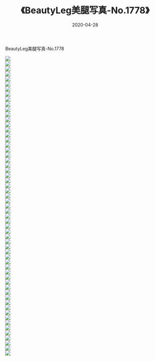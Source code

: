 ﻿---
layout: post
title:  《BeautyLeg美腿写真-No.1778》
date:   2020-04-28
img: http://img.660000.xyz/Sharelink/网络美图/2020/BeautyLeg美腿写真-No.1778/000.jpg
categories: [美女, 清纯, 唯美]
---

BeautyLeg美腿写真-No.1778

  ![](http://img.660000.xyz/Sharelink/网络美图/2020/BeautyLeg美腿写真-No.1778/001.jpg) <br> ![](http://img.660000.xyz/Sharelink/网络美图/2020/BeautyLeg美腿写真-No.1778/002.jpg) <br> ![](http://img.660000.xyz/Sharelink/网络美图/2020/BeautyLeg美腿写真-No.1778/003.jpg) <br> ![](http://img.660000.xyz/Sharelink/网络美图/2020/BeautyLeg美腿写真-No.1778/004.jpg) <br> ![](http://img.660000.xyz/Sharelink/网络美图/2020/BeautyLeg美腿写真-No.1778/005.jpg) <br> ![](http://img.660000.xyz/Sharelink/网络美图/2020/BeautyLeg美腿写真-No.1778/006.jpg) <br> ![](http://img.660000.xyz/Sharelink/网络美图/2020/BeautyLeg美腿写真-No.1778/007.jpg) <br> ![](http://img.660000.xyz/Sharelink/网络美图/2020/BeautyLeg美腿写真-No.1778/008.jpg) <br> ![](http://img.660000.xyz/Sharelink/网络美图/2020/BeautyLeg美腿写真-No.1778/009.jpg) <br> ![](http://img.660000.xyz/Sharelink/网络美图/2020/BeautyLeg美腿写真-No.1778/010.jpg) <br> ![](http://img.660000.xyz/Sharelink/网络美图/2020/BeautyLeg美腿写真-No.1778/011.jpg) <br> ![](http://img.660000.xyz/Sharelink/网络美图/2020/BeautyLeg美腿写真-No.1778/012.jpg) <br> ![](http://img.660000.xyz/Sharelink/网络美图/2020/BeautyLeg美腿写真-No.1778/013.jpg) <br> ![](http://img.660000.xyz/Sharelink/网络美图/2020/BeautyLeg美腿写真-No.1778/014.jpg) <br> ![](http://img.660000.xyz/Sharelink/网络美图/2020/BeautyLeg美腿写真-No.1778/015.jpg) <br> ![](http://img.660000.xyz/Sharelink/网络美图/2020/BeautyLeg美腿写真-No.1778/016.jpg) <br> ![](http://img.660000.xyz/Sharelink/网络美图/2020/BeautyLeg美腿写真-No.1778/017.jpg) <br> ![](http://img.660000.xyz/Sharelink/网络美图/2020/BeautyLeg美腿写真-No.1778/018.jpg) <br> ![](http://img.660000.xyz/Sharelink/网络美图/2020/BeautyLeg美腿写真-No.1778/019.jpg) <br> ![](http://img.660000.xyz/Sharelink/网络美图/2020/BeautyLeg美腿写真-No.1778/020.jpg) <br> ![](http://img.660000.xyz/Sharelink/网络美图/2020/BeautyLeg美腿写真-No.1778/021.jpg) <br> ![](http://img.660000.xyz/Sharelink/网络美图/2020/BeautyLeg美腿写真-No.1778/022.jpg) <br> ![](http://img.660000.xyz/Sharelink/网络美图/2020/BeautyLeg美腿写真-No.1778/023.jpg) <br> ![](http://img.660000.xyz/Sharelink/网络美图/2020/BeautyLeg美腿写真-No.1778/024.jpg) <br> ![](http://img.660000.xyz/Sharelink/网络美图/2020/BeautyLeg美腿写真-No.1778/025.jpg) <br> ![](http://img.660000.xyz/Sharelink/网络美图/2020/BeautyLeg美腿写真-No.1778/026.jpg) <br> ![](http://img.660000.xyz/Sharelink/网络美图/2020/BeautyLeg美腿写真-No.1778/027.jpg) <br> ![](http://img.660000.xyz/Sharelink/网络美图/2020/BeautyLeg美腿写真-No.1778/028.jpg) <br> ![](http://img.660000.xyz/Sharelink/网络美图/2020/BeautyLeg美腿写真-No.1778/029.jpg) <br> ![](http://img.660000.xyz/Sharelink/网络美图/2020/BeautyLeg美腿写真-No.1778/030.jpg) <br> ![](http://img.660000.xyz/Sharelink/网络美图/2020/BeautyLeg美腿写真-No.1778/031.jpg) <br> ![](http://img.660000.xyz/Sharelink/网络美图/2020/BeautyLeg美腿写真-No.1778/032.jpg) <br> ![](http://img.660000.xyz/Sharelink/网络美图/2020/BeautyLeg美腿写真-No.1778/033.jpg) <br> ![](http://img.660000.xyz/Sharelink/网络美图/2020/BeautyLeg美腿写真-No.1778/034.jpg) <br> ![](http://img.660000.xyz/Sharelink/网络美图/2020/BeautyLeg美腿写真-No.1778/035.jpg) <br> ![](http://img.660000.xyz/Sharelink/网络美图/2020/BeautyLeg美腿写真-No.1778/036.jpg) <br> ![](http://img.660000.xyz/Sharelink/网络美图/2020/BeautyLeg美腿写真-No.1778/037.jpg) <br> ![](http://img.660000.xyz/Sharelink/网络美图/2020/BeautyLeg美腿写真-No.1778/038.jpg) <br> ![](http://img.660000.xyz/Sharelink/网络美图/2020/BeautyLeg美腿写真-No.1778/039.jpg) <br> ![](http://img.660000.xyz/Sharelink/网络美图/2020/BeautyLeg美腿写真-No.1778/040.jpg) <br> ![](http://img.660000.xyz/Sharelink/网络美图/2020/BeautyLeg美腿写真-No.1778/041.jpg) <br> ![](http://img.660000.xyz/Sharelink/网络美图/2020/BeautyLeg美腿写真-No.1778/042.jpg) <br> ![](http://img.660000.xyz/Sharelink/网络美图/2020/BeautyLeg美腿写真-No.1778/043.jpg) <br> ![](http://img.660000.xyz/Sharelink/网络美图/2020/BeautyLeg美腿写真-No.1778/044.jpg) <br> ![](http://img.660000.xyz/Sharelink/网络美图/2020/BeautyLeg美腿写真-No.1778/045.jpg) <br> ![](http://img.660000.xyz/Sharelink/网络美图/2020/BeautyLeg美腿写真-No.1778/046.jpg) <br> ![](http://img.660000.xyz/Sharelink/网络美图/2020/BeautyLeg美腿写真-No.1778/047.jpg) <br> ![](http://img.660000.xyz/Sharelink/网络美图/2020/BeautyLeg美腿写真-No.1778/048.jpg) <br> ![](http://img.660000.xyz/Sharelink/网络美图/2020/BeautyLeg美腿写真-No.1778/049.jpg) <br> ![](http://img.660000.xyz/Sharelink/网络美图/2020/BeautyLeg美腿写真-No.1778/050.jpg) <br> ![](http://img.660000.xyz/Sharelink/网络美图/2020/BeautyLeg美腿写真-No.1778/051.jpg) <br> ![](http://img.660000.xyz/Sharelink/网络美图/2020/BeautyLeg美腿写真-No.1778/052.jpg) <br> ![](http://img.660000.xyz/Sharelink/网络美图/2020/BeautyLeg美腿写真-No.1778/053.jpg) <br> ![](http://img.660000.xyz/Sharelink/网络美图/2020/BeautyLeg美腿写真-No.1778/054.jpg) <br> ![](http://img.660000.xyz/Sharelink/网络美图/2020/BeautyLeg美腿写真-No.1778/055.jpg) <br> ![](http://img.660000.xyz/Sharelink/网络美图/2020/BeautyLeg美腿写真-No.1778/056.jpg) <br> ![](http://img.660000.xyz/Sharelink/网络美图/2020/BeautyLeg美腿写真-No.1778/057.jpg) <br> ![](http://img.660000.xyz/Sharelink/网络美图/2020/BeautyLeg美腿写真-No.1778/058.jpg) <br> ![](http://img.660000.xyz/Sharelink/网络美图/2020/BeautyLeg美腿写真-No.1778/059.jpg) <br>